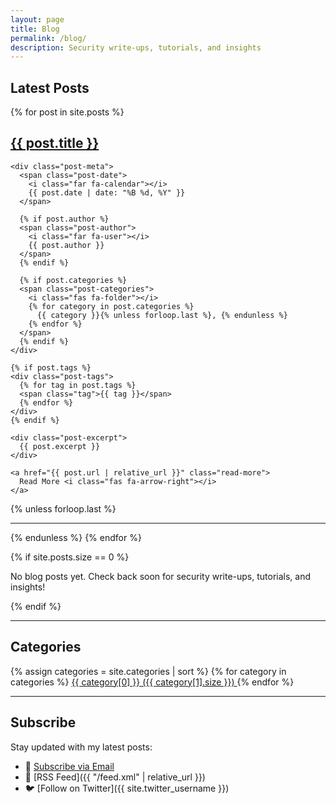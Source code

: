 ```yaml
---
layout: page
title: Blog
permalink: /blog/
description: Security write-ups, tutorials, and insights
---
```


## Latest Posts

<div class="posts-list">
{% for post in site.posts %}
  <article class="post-preview">
    <h2><a href="{{ post.url | relative_url }}">{{ post.title }}</a></h2>
    
    <div class="post-meta">
      <span class="post-date">
        <i class="far fa-calendar"></i>
        {{ post.date | date: "%B %d, %Y" }}
      </span>
      
      {% if post.author %}
      <span class="post-author">
        <i class="far fa-user"></i>
        {{ post.author }}
      </span>
      {% endif %}
      
      {% if post.categories %}
      <span class="post-categories">
        <i class="fas fa-folder"></i>
        {% for category in post.categories %}
          {{ category }}{% unless forloop.last %}, {% endunless %}
        {% endfor %}
      </span>
      {% endif %}
    </div>
    
    {% if post.tags %}
    <div class="post-tags">
      {% for tag in post.tags %}
      <span class="tag">{{ tag }}</span>
      {% endfor %}
    </div>
    {% endif %}
    
    <div class="post-excerpt">
      {{ post.excerpt }}
    </div>
    
    <a href="{{ post.url | relative_url }}" class="read-more">
      Read More <i class="fas fa-arrow-right"></i>
    </a>
  </article>
  
  {% unless forloop.last %}
  <hr class="post-divider">
  {% endunless %}
{% endfor %}
</div>

{% if site.posts.size == 0 %}
<div class="no-posts">
  <p>No blog posts yet. Check back soon for security write-ups, tutorials, and insights!</p>
</div>
{% endif %}

---

## Categories

<div class="categories-list">
  {% assign categories = site.categories | sort %}
  {% for category in categories %}
    <a href="#{{ category[0] | slugify }}" class="category-badge">
      {{ category[0] }} ({{ category[1].size }})
    </a>
  {% endfor %}
</div>

---

## Subscribe

Stay updated with my latest posts:
- 📧 [Subscribe via Email](#)
- 📡 [RSS Feed]({{ "/feed.xml" | relative_url }})
- 🐦 [Follow on Twitter]({{ site.twitter_username }})